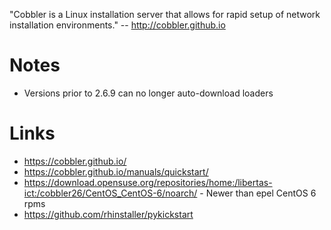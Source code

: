 "Cobbler is a Linux installation server that allows for rapid setup of network installation environments." -- <http://cobbler.github.io>

# Notes

- Versions prior to 2.6.9 can no longer auto-download loaders

# Links

- <https://cobbler.github.io/>
- <https://cobbler.github.io/manuals/quickstart/>
- <https://download.opensuse.org/repositories/home:/libertas-ict:/cobbler26/CentOS_CentOS-6/noarch/> - Newer than epel CentOS 6 rpms
- <https://github.com/rhinstaller/pykickstart>
